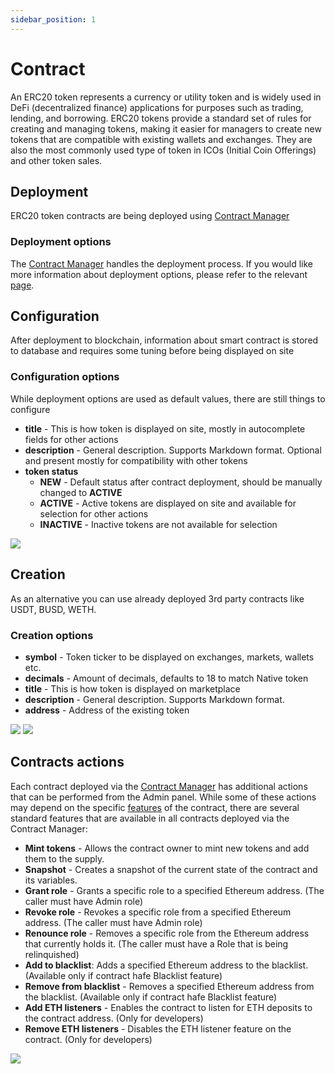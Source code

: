 ```yaml
---
sidebar_position: 1
---
```


# Contract

<!-- ERC20 token represents currency and is used for De-Fi(decentralized-finance) -->
An ERC20 token represents a currency or utility token and is widely used in DeFi (decentralized finance) applications for purposes such as trading, lending, and borrowing. ERC20 tokens provide a standard set of rules for creating and managing tokens, making it easier for managers to create new tokens that are compatible with existing wallets and exchanges. They are also the most commonly used type of token in ICOs (Initial Coin Offerings) and other token sales.

## Deployment

ERC20 token contracts are being deployed using [Contract Manager](/admin/miscellaneous/contract-manager/)


### Deployment options

The [Contract Manager](/admin/miscellaneous/contract-manager/) handles the deployment process. If you would like more information about deployment options, please refer to the relevant [page](/admin/miscellaneous/contract-manager/erc20).

## Configuration

After deployment to blockchain, information about smart contract is stored to database and requires some tuning before
being displayed on site

### Configuration options

While deployment options are used as default values, there are still things to configure

- **title** - This is how token is displayed on site, mostly in autocomplete fields for other actions
- **description** - General description. Supports Markdown format. Optional and present mostly for compatibility with other tokens
- **token status**
    - **NEW** - Default status after contract deployment, should be manually changed to **ACTIVE**
    - **ACTIVE** - Active tokens are displayed on site and available for selection for other actions
    - **INACTIVE** - Inactive tokens are not available for selection

![](/img/hierarchy/erc20/erc20_contract_edit_modal.png)


## Creation

As an alternative you can use already deployed 3rd party contracts like USDT, BUSD, WETH. 
<!-- TODO Add additiona description for verified coins as USDT, BUSD, WETH -->

### Creation options

- **symbol** - Token ticker to be displayed on exchanges, markets, wallets etc.
- **decimals** - Amount of decimals, defaults to 18 to match Native token
- **title** - This is how token is displayed on marketplace
- **description** - General description. Supports Markdown format.
- **address** - Address of the existing token

![](/img/hierarchy/erc20/erc20_contract_create.png)
![](/img/hierarchy/erc20/erc20_contract_create_modal.png)


## Contracts actions

Each contract deployed via the [Contract Manager](/admin/miscellaneous/contract-manager/contract-manager) has additional actions that can be performed from the Admin panel. While some of these actions may depend on the specific [features](/admin/hierarchy/ERC20/features) of the contract, there are several standard features that are available in all contracts deployed via the Contract Manager:

- **Mint tokens** - Allows the contract owner to mint new tokens and add them to the supply.
- **Snapshot** - Creates a snapshot of the current state of the contract and its variables.
- **Grant role** - Grants a specific role to a specified Ethereum address. (The caller must have Admin role)
- **Revoke role** - Revokes a specific role from a specified Ethereum address. (The caller must have Admin role)
- **Renounce role** - Removes a specific role from the Ethereum address that currently holds it. (The caller must have a Role that is being relinquished)
- **Add to blacklist**: Adds a specified Ethereum address to the blacklist. (Available only if contract hafe Blacklist feature)
- **Remove from blacklist** - Removes a specified Ethereum address from the blacklist. (Available only if contract hafe Blacklist feature)
- **Add ETH listeners** - Enables the contract to listen for ETH deposits to the contract address. (Only for developers)
- **Remove ETH listeners** - Disables the ETH listener feature on the contract. (Only for developers)

![](/img/hierarchy/erc20/erc20_contract_actions.png)